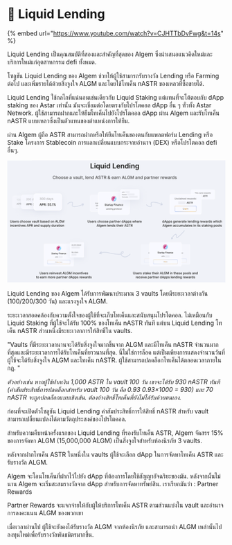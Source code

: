 # 🌊 Liquid Lending

{% embed url="https://www.youtube.com/watch?v=CJHTTbDvFwg&t=14s" %}

Liquid Lending เป็นคุณสมบัติที่สองและสำคัญที่สุดของ Algem ซึ่งนำเสนอแนวคิดใหม่และบริการใหม่แก่อุตสาหกรรม defi ทั้งหมด.

โซลูชัน Liquid Lending ของ Algem ช่วยให้ผู้ใช้สามารถรับรางวัล Lending หรือ Farming ต่อไป และเพิ่มรายได้ด้วยสิ่งจูงใจ ALGM และโดยใช้โทเค็น nASTR ของเหลวที่ซื้อขายได้.

Liquid Lending ใช้กลไกที่แน่นอนเช่นเดียวกับ Liquid Staking แต่แทนที่จะโต้ตอบกับ dApp staking ของ Astar เท่านั้น มันจะเชื่อมต่อโดยตรงกับโปรโตคอล dApp อื่น ๆ ทั่วทั้ง Astar Network. ผู้ใช้สามารถฝากและให้ยืมโทเค็นไปยังโปรโตคอล dApp ผ่าน Algem และรับโทเค็น nASTR แบบเหลวซึ่งเป็นตัวแทนของตำแหน่งการให้ยืม.

ผ่าน Algem ผู้ถือ ASTR สามารถฝากหรือให้ยืมโทเค็นของตนกับแพลตฟอร์ม Lending หรือ Stake โครงการ Stablecoin การแลกเปลี่ยนแบบกระจายอำนาจ (DEX) หรือโปรโตคอล defi อื่นๆ.

![](<../.gitbook/assets/Liquid Lending1.PNG>)

Liquid Lending ของ Algem ได้รับการพัฒนาประมาณ 3 vaults โดยมีระยะเวลาต่างกัน (100/200/300 วัน) และแรงจูงใจ ALGM.

ระยะเวลาสอดคล้องกับความตั้งใจของผู้ใช้ที่จะเก็บโทเค็นและสนับสนุนโปรโตคอล. ไม่เหมือนกับ Liquid Staking ที่ผู้ใช้จะได้รับ 100% ของโทเค็น nASTR ทันที แต่บน Liquid Lending โทเค็น nASTR ส่วนหนึ่งมีระยะเวลาการให้สิทธิ์ใน vaults.

"Vaults ที่มีระยะเวลานานจะได้รับสิ่งจูงใจมากขึ้นจาก ALGM และมีโทเค็น nASTR จำนวนมากที่สุดและมีระยะเวลาการได้รับโทเค็นที่ยาวนานที่สุด. นี่ไม่ใช่การล็อค แต่เป็นเพียงการแสดงจำนวนวันที่ผู้ใช้จะได้รับสิ่งจูงใจ ALGM และโทเค็น nASTR. ผู้ใช้สามารถปลดล็อกโทเค็นได้ตลอดเวลาภายในกฎ. "

_ตัวอย่างเช่น หากผู้ใช้ฝากเงิน 1,000 ASTR ใน vault 100 วัน เขาจะได้รับ 930 nASTR ทันที (ค่าสัมประสิทธิ์การปลดล็อกสำหรับ vault 100 วัน คือ 0.93 0.93×1000 = 930) และ 70 nASTR จะถูกปลดล็อกแบบเชิงเส้น. ต้องอ้างสิทธิ์โทเค็นที่ยังไม่ได้รับด้วยตนเอง._

ก่อนที่จะเปิดตัวโซลูชัน Liquid Lending ค่าสัมประสิทธิ์การให้สิทธิ์ nASTR สำหรับ vault สามารถเปลี่ยนแปลงได้ตามวัตถุประสงค์ของโปรโตคอล.

สำหรับความคืบหน้าครั้งแรกของ Liquid Lending ที่รองรับโทเค็น ASTR, Algem จัดสรร 15% ของการจัดหา ALGM (15,000,000 ALGM) เป็นสิ่งจูงใจสำหรับห้องนิรภัย 3 vaults.

หลังจากฝากโทเค็น ASTR ในหนึ่งใน vaults ผู้ใช้จะเลือก dApp ในการจัดหาโทเค็น ASTR และรับรางวัล ALGM.

Algem จะโอนโทเค็นที่ฝากไว้ไปยัง dApp ที่ต้องการโดยใช้สัญญาอัจฉริยะของมัน. หลังจากนั้นไม่นาน Algem จะเริ่มสะสมรางวัลจาก dApp สำหรับการจัดหาทรัพย์สิน. เราเรียกมันว่า : Partner Rewards

Partner Rewards จะแจกจ่ายให้กับผู้ให้บริการโทเค็น ASTR ตามส่วนแบ่งใน vault และอำนาจการลงคะแนน ALGM ของพวกเขา

เมื่อเวลาผ่านไป ผู้ใช้จะยังคงได้รับรางวัล ALGM จากห้องนิรภัย และสามารถนำ ALGM เหล่านั้นไปลงทุนใหม่เพื่อรับรางวัลพันธมิตรมากขึ้น.
